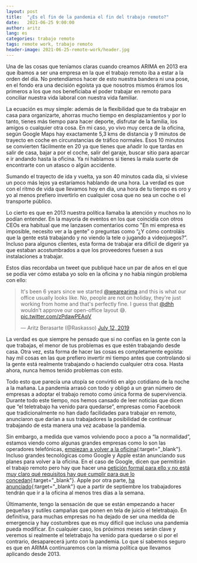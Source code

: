 ```yaml
---
layout: post
title:  "¿Es el fin de la pandemia el fin del trabajo remoto?"
date:   2021-06-25 9:00:00
author: aritz
lang: es
categories: trabajo remoto
tags: remote work, trabajo remoto
header-image: 2021-06-25-remote-work/header.jpg
---
```


Una de las cosas que teníamos claras cuando creamos ARIMA en 2013 era que íbamos a ser una empresa en la que el trabajo remoto iba a estar a la orden del día. No pretendíamos hacer de esto nuestra bandera ni una pose, en el fondo era una decisión egoísta ya que nosotros mismos éramos los primeros a los que nos beneficiaba el poder trabajar en remoto para conciliar nuestra vida laboral con nuestra vida familiar.

La ecuación es muy simple: además de la flexibilidad que te da trabajar en casa para organizarte, ahorras mucho tiempo en desplazamientos y por lo tanto, tienes más tiempo para hacer deporte, disfrutar de la familia, los amigos o cualquier otra cosa. En mi caso, yo vivo muy cerca de la oficina, según Google Maps hay exactamente 5,3 kms de distancia y 9 minutos de trayecto en coche en circunstancias de tráfico normales. Esos 10 minutos se convierten fácilmente en 20 ya que tienes que añadir lo que tardas en salir de casa, bajar a por el coche, salir del garaje, buscar sitio para aparcar e ir andando hasta la oficina. Ya ni hablamos si tienes la mala suerte de encontrarte con un atasco o algún accidente. 

Sumando el trayecto de ida y vuelta, ya son 40 minutos cada día, si viviese un poco más lejos ya estaríamos hablando de una hora. La verdad es que con el ritmo de vida que llevamos hoy en día, una hora de tu tiempo es oro y yo al menos prefiero invertirlo en cualquier cosa que no sea un coche o el transporte público.

Lo cierto es que en 2013 nuestra política llamaba la atención y muchos no lo podían entender. En la mayoría de eventos en los que coincidía con otros CEOs era habitual que me lanzasen comentarios como "En mi empresa es imposible, necesito ver a la gente” o preguntas como “¿Y cómo controláis que la gente está trabajando y no viendo la tele o jugando a videojuegos?”. Incluso para algunos clientes, esta forma de trabajar era difícil de digerir ya que estaban acostumbrados a que los proveedores fuesen a sus instalaciones a trabajar.

Estos días recordaba un tweet que publiqué hace un par de años en el que se podía ver cómo estaba yo solo en la oficina y no había ningún problema con ello: 

<blockquote class="twitter-tweet"><p lang="en" dir="ltr">It&#39;s been 6 years since we started <a href="https://twitter.com/wearearima?ref_src=twsrc%5Etfw">@wearearima</a> and this is what our office usually looks like. No, people are not on holiday, they&#39;re just working from home and that&#39;s perfectly fine. I guess that <a href="https://twitter.com/dhh?ref_src=twsrc%5Etfw">@dhh</a> wouldn&#39;t approve our open-office layout 😅. <a href="https://t.co/zPdawPEAqV">pic.twitter.com/zPdawPEAqV</a></p>&mdash; Aritz Berasarte (@Raskasso) <a href="https://twitter.com/Raskasso/status/1149624177587978241?ref_src=twsrc%5Etfw">July 12, 2019</a></blockquote> <script async src="https://platform.twitter.com/widgets.js" charset="utf-8"></script>

La verdad es que siempre he pensado que si no confías en la gente con la que trabajas, el menor de tus problemas es que estén trabajando desde casa. Otra vez, esta forma de hacer las cosas es completamente egoísta: hay mil cosas en las que prefiero invertir mi tiempo antes que controlando si la gente está realmente trabajando o haciendo cualquier otra cosa. Hasta ahora, nunca hemos tenido problemas con esto.

Todo esto que parecía una utopía se convirtió en algo cotidiano de la noche a la mañana. La pandemia arrasó con todo y obligó a un gran número de empresas a adoptar el trabajo remoto como única forma de supervivencia. Durante todo este tiempo, nos hemos cansado de leer noticias que dicen que “el teletrabajo ha venido para quedarse”, empresas como Facebook que tradicionalmente no han dado facilidades para trabajar en remoto, anunciaron que darían a sus trabajadores la posibilidad de continuar trabajando de esta manera una vez acabase la pandemia.

Sin embargo, a medida que vamos volviendo poco a poco a “la normalidad”, estamos viendo como algunas grandes empresas como lo son las operadores telefónicas, [empiezan a volver a la oficina](https://www.expansion.com/empresas/tecnologia/2021/04/04/60698fdc468aebd54f8b4684.html){:target="_blank"}. Incluso grandes tecnológicas como Google y Apple están anunciando sus planes para volver a la oficina. En el caso de Google, dicen que permitirán el trabajo remoto pero hay que hacer una [petición formal para ello y no está muy claro qué requisitos hay que cumplir para que lo concedan](https://www.cnbc.com/2021/05/05/google-relaxes-remote-work-plan-will-let-20percent-of-employees-telecommute.html){:target="_blank"}. Apple por otra parte, [ha anunciado](https://www.theverge.com/2021/6/2/22465846/apple-employees-return-office-three-days-week-september){:target="_blank"} que a partir de septiembre los trabajadores tendrán que ir a la oficina al menos tres días a la semana. 

Últimamente, tengo la sensación de que se están empezando a hacer pequeñas y sutiles campañas que ponen en tela de juicio el teletrabajo. En definitiva, para muchas empresas no ha dejado de ser una medida de emergencia y hay costumbres que es muy difícil que incluso una pandemia pueda modificar. En cualquier caso, los próximos meses serán clave y veremos si realmente el teletrabajo ha venido para quedarse o si por el contrario, desaparecerá junto con la pandemia. Lo que sí sabemos seguro es que en ARIMA continuaremos con la misma política que llevamos aplicando desde 2013.
